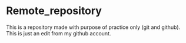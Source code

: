 # Remote_repository
This is a repository made with purpose of practice only (git and github).
<br>
This is just an edit from my github account.

